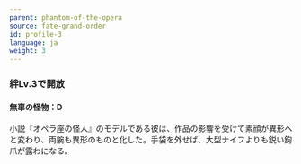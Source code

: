 ```yaml
---
parent: phantom-of-the-opera
source: fate-grand-order
id: profile-3
language: ja
weight: 3
---
```


### 絆Lv.3で開放

#### 無辜の怪物：D

小説『オペラ座の怪人』のモデルである彼は、作品の影響を受けて素顔が異形へと変わり、両腕も異形のものと化した。手袋を外せば、大型ナイフよりも鋭い鉤爪が露わになる。
